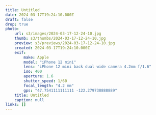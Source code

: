 ```yaml
---
title: Untitled
date: 2024-03-17T19:24:10.000Z
draft: false
drop: true
photo:
    url: s3/images/2024-03-17-12-24-10.jpg
    thumb: s3/thumbs/2024-03-17-12-24-10.jpg
    preview: s3/previews/2024-03-17-12-24-10.jpg
    created: 2024-03-17T19:24:10.000Z
    exif:
        make: Apple
        model: "iPhone 12 mini"
        lens: "iPhone 12 mini back dual wide camera 4.2mm f/1.6"
        iso: 400
        aperture: 1.6
        shutter_speed: 1/60
        focal_length: "4.2 mm"
        gps: "47.7541111111111 -122.279738888889"
    title: Untitled
    caption: null
links: []
---
```

